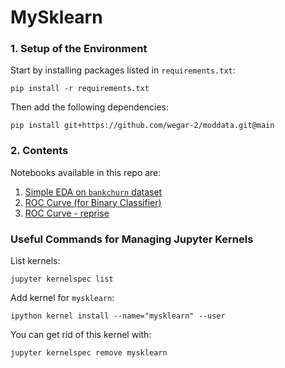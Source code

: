 # MySklearn

### 1. Setup of the Environment

Start by installing packages listed in `requirements.txt`:
```commandline
pip install -r requirements.txt
```

Then add the following dependencies:
```commandline
pip install git+https://github.com/wegar-2/moddata.git@main
```

### 2. Contents

Notebooks available in this repo are:
1. [Simple EDA on `bankchurn` dataset](./notebooks/01_sample_EDA.ipynb)
2. [ROC Curve (for Binary Classifier)](./notebooks/02_ROC_Curve_for_binary_classifier.ipynb)
3. [ROC Curve - reprise](./notebooks/03_ROC_Curve_api_reprise.ipynb)

### Useful Commands for Managing Jupyter Kernels
List kernels:
```commandline
jupyter kernelspec list
```

Add kernel for `mysklearn`:
```commandline
ipython kernel install --name="mysklearn" --user
```

You can get rid of this kernel with:
```commandline
jupyter kernelspec remove mysklearn
```
